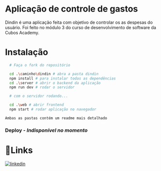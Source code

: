 # Aplicação de controle de gastos

Dindin é uma aplicação feita com objetivo de controlar os as despesas do usuário. Foi feito no módulo 3 do curso de desenvolvimento de software da Cubos Academy.

# Instalação 

```bash
  # Faça o fork do repositório

  cd .\caminho\dindin # abra a pasta dindin  
  npm install # para instalar todas as dependências
  cd .\server # abrir o backend da aplicação
  npm run dev # rodar o servidor

  # com o servidor rodando...

  cd .\web # abrir frontend
  npm start # rodar aplicação no navegador
```    
`Ambas as pastas contém um readme mais detalhado` 

### Deploy - *Indisponível no momento*

# 🔗Links

[![linkedin](https://img.shields.io/badge/linkedin-0A66C2?style=for-the-badge&logo=linkedin&logoColor=white)](https://www.linkedin.com/in/ronalt-augusto-66202b24b/)